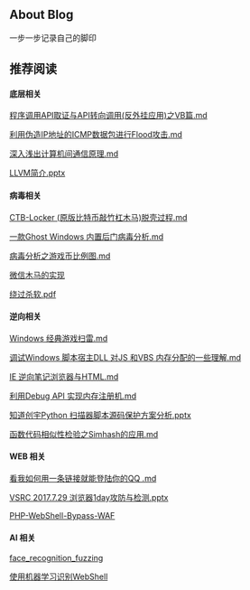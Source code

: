 

## About Blog



一步一步记录自己的脚印





## 推荐阅读





#### 底层相关



[程序调用API取证与API转向调用(反外挂应用)之VB篇.md](https://github.com/lcatro/my-blog/blob/master/2011/%E7%A8%8B%E5%BA%8F%E8%B0%83%E7%94%A8API%E5%8F%96%E8%AF%81%E4%B8%8EAPI%E8%BD%AC%E5%90%91%E8%B0%83%E7%94%A8(%E5%8F%8D%E5%A4%96%E6%8C%82%E5%BA%94%E7%94%A8)%E4%B9%8BVB%E7%AF%87.md)



[利用伪造IP地址的ICMP数据包进行Flood攻击.md](https://github.com/lcatro/my-blog/blob/master/2012/%E5%88%A9%E7%94%A8%E4%BC%AA%E9%80%A0IP%E5%9C%B0%E5%9D%80%E7%9A%84ICMP%E6%95%B0%E6%8D%AE%E5%8C%85%E8%BF%9B%E8%A1%8CFlood%E6%94%BB%E5%87%BB.md)



[深入浅出计算机间通信原理.md](https://github.com/lcatro/my-blog/blob/master/2013/%E6%B7%B1%E5%85%A5%E6%B5%85%E5%87%BA%E8%AE%A1%E7%AE%97%E6%9C%BA%E9%97%B4%E9%80%9A%E4%BF%A1%E5%8E%9F%E7%90%86.md)



[LLVM简介.pptx](https://github.com/lcatro/my-blog/blob/master/2018/LLVM%E7%AE%80%E4%BB%8B.pptx)





#### 病毒相关



[CTB-Locker (原版比特币敲竹杠木马)脱壳过程.md](https://github.com/lcatro/my-blog/blob/master/2015/CTB-Locker%20(%E5%8E%9F%E7%89%88%E6%AF%94%E7%89%B9%E5%B8%81%E6%95%B2%E7%AB%B9%E6%9D%A0%E6%9C%A8%E9%A9%AC)%E8%84%B1%E5%A3%B3%E8%BF%87%E7%A8%8B.md)



[一款Ghost Windows 内置后门病毒分析.md](https://github.com/lcatro/my-blog/blob/master/2015/%E4%B8%80%E6%AC%BEGhost%20Windows%20%E5%86%85%E7%BD%AE%E5%90%8E%E9%97%A8%E7%97%85%E6%AF%92%E5%88%86%E6%9E%90.md)



[病毒分析之游戏币比例图.md](https://github.com/lcatro/my-blog/blob/master/2015/%E7%97%85%E6%AF%92%E5%88%86%E6%9E%90%E4%B9%8B%E6%B8%B8%E6%88%8F%E5%B8%81%E6%AF%94%E4%BE%8B%E5%9B%BE.md)



[微信木马的实现](https://github.com/lcatro/my-blog/tree/master/2016/wechat_hacker)



[绕过杀软.pdf](https://github.com/lcatro/my-blog/blob/master/2017/%E7%BB%95%E8%BF%87%E6%9D%80%E8%BD%AF.pdf)





#### 逆向相关



[Windows 经典游戏扫雷.md](https://github.com/lcatro/my-blog/blob/master/2014/Windows%20%E7%BB%8F%E5%85%B8%E6%B8%B8%E6%88%8F%E6%89%AB%E9%9B%B7.md)



[调试Windows 脚本宿主DLL 对JS 和VBS 内存分配的一些理解.md](https://github.com/lcatro/my-blog/blob/master/2015/%E8%B0%83%E8%AF%95Windows%20%E8%84%9A%E6%9C%AC%E5%AE%BF%E4%B8%BBDLL%20%E5%AF%B9JS%20%E5%92%8CVBS%20%E5%86%85%E5%AD%98%E5%88%86%E9%85%8D%E7%9A%84%E4%B8%80%E4%BA%9B%E7%90%86%E8%A7%A3.md)



[IE 逆向笔记浏览器与HTML.md](https://github.com/lcatro/my-blog/blob/master/2015/IE%20%E9%80%86%E5%90%91%E7%AC%94%E8%AE%B0%E6%B5%8F%E8%A7%88%E5%99%A8%E4%B8%8EHTML.md)



[利用Debug API 实现内存注册机.md](https://github.com/lcatro/my-blog/blob/master/2015/%E5%88%A9%E7%94%A8Debug%20API%20%E5%AE%9E%E7%8E%B0%E5%86%85%E5%AD%98%E6%B3%A8%E5%86%8C%E6%9C%BA.md)



[知道创宇Python 扫描器脚本源码保护方案分析.pptx](https://github.com/lcatro/my-blog/blob/master/2017/%E7%9F%A5%E9%81%93%E5%88%9B%E5%AE%87Python%20%E6%89%AB%E6%8F%8F%E5%99%A8%E8%84%9A%E6%9C%AC%E6%BA%90%E7%A0%81%E4%BF%9D%E6%8A%A4%E6%96%B9%E6%A1%88%E5%88%86%E6%9E%90.pptx)



[函数代码相似性检验之Simhash的应用.md](https://github.com/lcatro/my-blog/blob/master/2019/%E5%87%BD%E6%95%B0%E4%BB%A3%E7%A0%81%E7%9B%B8%E4%BC%BC%E6%80%A7%E6%A3%80%E9%AA%8C%E4%B9%8BSimhash%E7%9A%84%E5%BA%94%E7%94%A8.md)





#### WEB 相关



[看我如何用一条链接就能登陆你的QQ .md](https://github.com/lcatro/my-blog/blob/master/2016/%E7%9C%8B%E6%88%91%E5%A6%82%E4%BD%95%E7%94%A8%E4%B8%80%E6%9D%A1%E9%93%BE%E6%8E%A5%E5%B0%B1%E8%83%BD%E7%99%BB%E9%99%86%E4%BD%A0%E7%9A%84QQ%20.md)



[VSRC 2017.7.29 浏览器1day攻防与检测.pptx](https://github.com/lcatro/my-blog/blob/master/2017/VSRC%202017.7.29%20%E6%B5%8F%E8%A7%88%E5%99%A81day%E6%94%BB%E9%98%B2%E4%B8%8E%E6%A3%80%E6%B5%8B.pptx)



[PHP-WebShell-Bypass-WAF](https://github.com/lcatro/my-blog/tree/master/2017/PHP-WebShell-Bypass-WAF-master)





#### AI 相关



[face_recognition_fuzzing](https://github.com/lcatro/my-blog/tree/master/2017/face_recognition_fuzzing)



[使用机器学习识别WebShell](https://github.com/lcatro/my-blog/tree/master/2017/WebShell-Detect-By-Machine-Learning)







